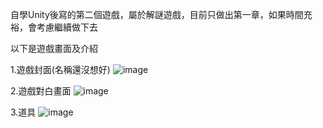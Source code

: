 自學Unity後寫的第二個遊戲，屬於解謎遊戲，目前只做出第一章，如果時間充裕，會考慮繼續做下去

以下是遊戲畫面及介紹

1.遊戲封面(名稱還沒想好)
![image](https://github.com/user-attachments/assets/fec2cd91-cb4d-4fc6-83d6-adeb985ae1c4)

2.遊戲對白畫面
![image](https://github.com/user-attachments/assets/7d6b5ee5-ae42-4196-9ea9-9f336f6ae1e9)

3.道具
![image](https://github.com/user-attachments/assets/a739392e-831b-439f-868b-11a7ad1cc0d1)
